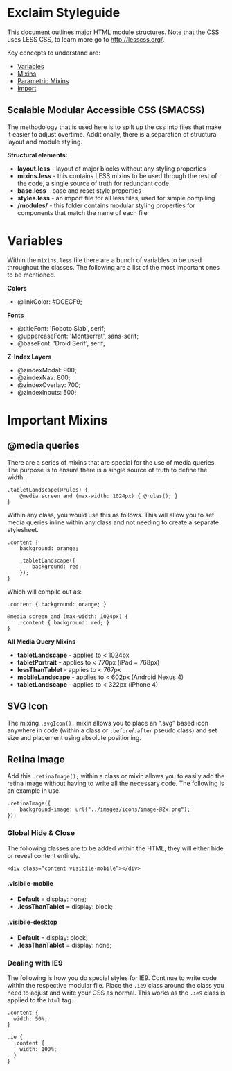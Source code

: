 # Exclaim Styleguide

This document outlines major HTML module structures. Note that the CSS uses LESS CSS, to learn more go to http://lesscss.org/.

Key concepts to understand are:

- [Variables](http://lesscss.org/features/#variables-feature)
- [Mixins](http://lesscss.org/features/#mixins-feature)
- [Parametric Mixins](http://lesscss.org/features/#mixins-parametric-feature)
- [Import](http://lesscss.org/features/#import-options)


## Scalable Modular Accessible CSS (SMACSS)

The methodology that is used here is to spilt up the css into files that make it easier to adjust overtime. Additionally, there is a separation of structural layout and module styling.

**Structural elements:**

- **layout.less** - layout of major blocks without any styling properties
- **mixins.less** - this contains LESS mixins to be used through the rest of the code, a single source of truth for redundant code
- **base.less** - base and reset style properties
- **styles.less** - an import file for all less files, used for simple compiling
- **/modules/** - this folder contains modular styling properties for components that match the name of each file

# Variables

Within the `mixins.less` file there are a bunch of variables to be used throughout the classes. The following are a list of the most important ones to be mentioned.

**Colors**
- @linkColor:         #DCECF9;

**Fonts**
- @titleFont:         'Roboto Slab', serif;
- @uppercaseFont:     'Montserrat', sans-serif;
- @baseFont:          'Droid Serif', serif;

**Z-Index Layers**
- @zindexModal:       900;
- @zindexNav:         800;
- @zindexOverlay:     700;
- @zindexInputs:      500;

# Important Mixins

## @media queries

There are a series of mixins that are special for the use of media queries. The purpose is to ensure there is a single source of truth to define the width. 

```
.tabletLandscape(@rules) {
	@media screen and (max-width: 1024px) { @rules(); }
}
```

Within any class, you would use this as follows. This will allow you to set media queries inline within any class and not needing to create a separate stylesheet.

```
.content {
	background: orange;
	
	.tabletLandscape({
		background: red;
	});
}
```

Which will compile out as:

```
.content { background: orange; }

@media screen and (max-width: 1024px) {
	.content { background: red; }
}
```

**All Media Query Mixins**

- **tabletLandscape** - applies to < 1024px
- **tabletPortrait** - applies to < 770px (iPad = 768px)
- **lessThanTablet** - applies to < 767px 
- **mobileLandscape** - applies to < 602px (Android Nexus 4)
- **tabletLandscape** - applies to < 322px (iPhone 4)

## SVG Icon

The mixing `.svgIcon();` mixin allows you to place an “.svg” based icon anywhere in code (within a class or `:before`/`:after` pseudo class) and set size and placement using absolute positioning. 

## Retina Image 

Add this `.retinaImage();` within a class or mixin allows you to easily add the retina image without having to write all the necessary code. The following is an example in use.

```
.retinaImage({
 	background-image: url("../images/icons/image-@2x.png");          
});
```

### Global Hide & Close 

The following classes are to be added within the HTML, they will either hide or reveal content entirely.

```
<div class=“content visibile-mobile”></div>
```

#### .visibile-mobile

- **Default** = display: none;
- **.lessThanTablet** = display: block;

#### .visibile-desktop

- **Default** = display: block;
- **.lessThanTablet** = display: none;

### Dealing with IE9

The following is how you do special styles for IE9. Continue to write code within the respective modular file. Place the `.ie9` class around the class you need to adjust and write your CSS as normal. This works as the `.ie9` class is applied to the `html` tag.

```
.content {
  width: 50%;
}

.ie {
  .content {
    width: 100%;
  }
}
```